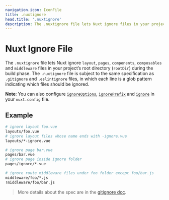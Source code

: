 ```yaml
---
navigation.icon: IconFile
title: .nuxtignore
head.title: '.nuxtignore'
description: The .nuxtignore file lets Nuxt ignore files in your project’s root directory during the build phase.
---
```


# Nuxt Ignore File

The `.nuxtignore` file lets Nuxt ignore `layout`, `pages`, `components`, `composables` and `middleware` files in your project’s root directory (`rootDir`) during the build phase. The `.nuxtignore` file is subject to the same specification as `.gitignore` and `.eslintignore` files, in which each line is a glob pattern indicating which files should be ignored.

**Note**: You can also configure [`ignoreOptions`](/docs/guide/directory-structure/nuxt.config#ignoreoptions), [`ignorePrefix`](/docs/guide/directory-structure/nuxt.config#ignoreprefix) and [`ignore`](/docs/guide/directory-structure/nuxt.config#ignore) in your `nuxt.config` file.

## Example

```bash [.nuxtignore]
# ignore layout foo.vue
layouts/foo.vue
# ignore layout files whose name ends with -ignore.vue
layouts/*-ignore.vue

# ignore page bar.vue
pages/bar.vue
# ignore page inside ignore folder
pages/ignore/*.vue

# ignore route middleware files under foo folder except foo/bar.js
middleware/foo/*.js
!middleware/foo/bar.js
```

> More details about the spec are in the [gitignore doc](https://git-scm.com/docs/gitignore).
